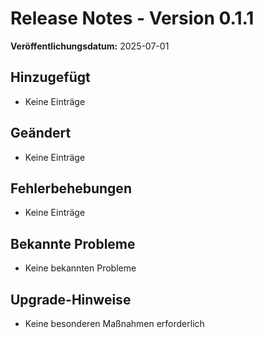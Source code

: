 # Release Notes - Version 0.1.1

**Veröffentlichungsdatum:** 2025-07-01

## Hinzugefügt

- Keine Einträge

## Geändert

- Keine Einträge

## Fehlerbehebungen

- Keine Einträge

## Bekannte Probleme

- Keine bekannten Probleme

## Upgrade-Hinweise

- Keine besonderen Maßnahmen erforderlich
